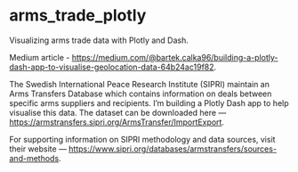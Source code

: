 # arms_trade_plotly
Visualizing arms trade data with Plotly and Dash.

Medium article - https://medium.com/@bartek.calka96/building-a-plotly-dash-app-to-visualise-geolocation-data-64b24ac19f82.

The Swedish International Peace Research Institute (SIPRI) maintain an Arms Transfers Database which contains information on deals between specific arms suppliers and recipients. I’m building a Plotly Dash app to help visualise this data. The dataset can be downloaded here — https://armstransfers.sipri.org/ArmsTransfer/ImportExport.

For supporting information on SIPRI methodology and data sources, visit their website — https://www.sipri.org/databases/armstransfers/sources-and-methods.

